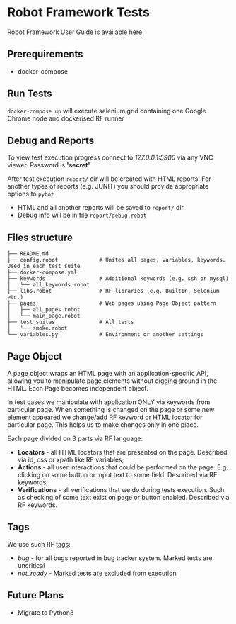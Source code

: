 # Robot Framework Tests

Robot Framework User Guide is available [here](http://robotframework.org/robotframework/2.8.6/RobotFrameworkUserGuide.html)

## Prerequirements

- docker-compose

## Run Tests

`docker-compose up` will execute selenium grid containing one Google Chrome node and dockerised RF runner

## Debug and Reports 

To view test execution progress connect to *127.0.0.1:5900* via any VNC viewer. Password is **'secret'**

After test execution `report/` dir will be created with HTML reports. For another types of reports (e.g. JUNIT) you should provide appropriate options to `pybot`

- HTML and all another reports will be saved to `report/` dir
- Debug info will be in file `report/debug.robot`

## Files structure
```
├── README.md
├── config.robot             # Unites all pages, variables, keywords. Used in each test suite
├── docker-compose.yml
├── keywords                 # Additional keywords (e.g. ssh or mysql)
│   └── all_keywords.robot
├── libs.robot               # RF libraries (e.g. BuiltIn, Selenium etc.)
├── pages                    # Web pages using Page Object pattern
│   ├── all_pages.robot
│   └── main_page.robot
├── test_suites              # All tests
│   └── smoke.robot
└── variables.py             # Environment or another settings
```

## Page Object

A page object wraps an HTML page with an application-specific API, allowing you to manipulate page elements without digging around in the HTML. Each Page becomes independent object.

In test cases we manipulate with application ONLY via keywords from particular page. When something is changed on the page or some new element appeared we change/add RF keyword or HTML locator for particular page. This helps us to make changes only in one place.

Each page divided on 3 parts via RF language:

- **Locators** - all HTML locators that are presented on the page. Described via id, css or xpath like RF variables;
- **Actions** - all user interactions that could be performed on the page. E.g. clicking on some button or input text to some field. Described via RF keywords;
- **Verifications** - all verifications that we do during tests execution. Such as checking of some text exist on page or button enabled. Described via RF keywords.

## Tags

We use such RF [tags](https://robotframework.org/robotframework/latest/RobotFrameworkUserGuide.html#tagging-test-cases):

* *bug* - for all bugs reported in bug tracker system. Marked tests are uncritical
* *not_ready* - Marked tests are excluded from execution

## Future Plans

- Migrate to Python3


